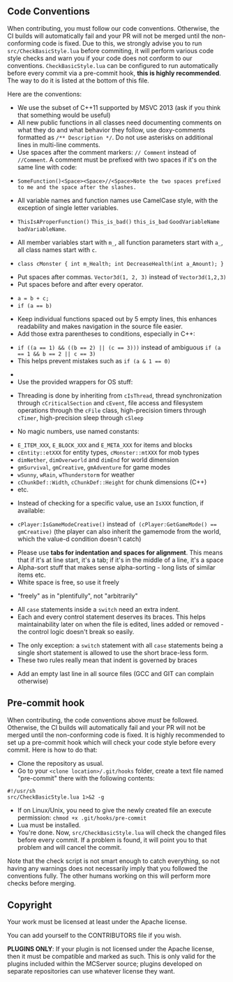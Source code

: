 Code Conventions
----------

When contributing, you must follow our code conventions. Otherwise, the CI builds will automatically fail and your PR will not be merged until the non-conforming code is fixed. Due to this, we strongly advise you to run `src/CheckBasicStyle.lua` before commiting, it will perform various code style checks and warn you if your code does not conform to our conventions. `CheckBasicStyle.lua` can be configured to run automatically before every commit via a pre-commit hook, **this is highly recommended**. The way to do it is listed at the bottom of this file.

Here are the conventions:

 * We use the subset of C++11 supported by MSVC 2013 (ask if you think that something would be useful)
 * All new public functions in all classes need documenting comments on what they do and what behavior they follow, use doxy-comments formatted as `/** Description */`. Do not use asterisks on additional lines in multi-line comments.
 * Use spaces after the comment markers: `// Comment` instead of `//Comment`. A comment must be prefixed with two spaces if it's on the same line with code:
  - `SomeFunction()<Space><Space>//<Space>Note the two spaces prefixed to me and the space after the slashes.`
 * All variable names and function names use CamelCase style, with the exception of single letter variables.  
  - `ThisIsAProperFunction()` `This_is_bad()` `this_is_bad` `GoodVariableName` `badVariableName`.
 * All member variables start with `m_`, all function parameters start with `a_`, all class names start with `c`.
  - `class cMonster { int m_Health; int DecreaseHealth(int a_Amount); }`
 * Put spaces after commas. `Vector3d(1, 2, 3)` instead of `Vector3d(1,2,3)`
 * Put spaces before and after every operator.
  - `a = b + c;`
  - `if (a == b)`
 * Keep individual functions spaced out by 5 empty lines, this enhances readability and makes navigation in the source file easier.
 * Add those extra parentheses to conditions, especially in C++:
  - `if ((a == 1) && ((b == 2) || (c == 3)))` instead of ambiguous `if (a == 1 && b == 2 || c == 3)`
  - This helps prevent mistakes such as `if (a & 1 == 0)`
 * 
 * Use the provided wrappers for OS stuff:
  - Threading is done by inheriting from `cIsThread`, thread synchronization through `cCriticalSection` and `cEvent`, file access and filesystem operations through the `cFile` class, high-precision timers through `cTimer`, high-precision sleep through `cSleep`
 * No magic numbers, use named constants:
  - `E_ITEM_XXX`, `E_BLOCK_XXX` and `E_META_XXX` for items and blocks
  - `cEntity::etXXX` for entity types, `cMonster::mtXXX` for mob types
  - `dimNether`, `dimOverworld` and `dimEnd` for world dimension
  - `gmSurvival`, `gmCreative`, `gmAdventure` for game modes
  - `wSunny`, `wRain`, `wThunderstorm` for weather
  - `cChunkDef::Width`, `cChunkDef::Height` for chunk dimensions (C++)
  - etc.
 * Instead of checking for a specific value, use an `IsXXX` function, if available:
  - `cPlayer:IsGameModeCreative()` instead of` (cPlayer:GetGameMode() == gmCreative)` (the player can also inherit the gamemode from the world, which the value-d condition doesn't catch)
 * Please use **tabs for indentation and spaces for alignment**. This means that if it's at line start, it's a tab; if it's in the middle of a line, it's a space
 * Alpha-sort stuff that makes sense alpha-sorting - long lists of similar items etc.
 * White space is free, so use it freely
  - "freely" as in "plentifully", not "arbitrarily"
 * All `case` statements inside a `switch` need an extra indent.
 * Each and every control statement deserves its braces. This helps maintainability later on when the file is edited, lines added or removed - the control logic doesn't break so easily.
  - The only exception: a `switch` statement with all `case` statements being a single short statement is allowed to use the short brace-less form.
  - These two rules really mean that indent is governed by braces
 * Add an empty last line in all source files (GCC and GIT can complain otherwise)

Pre-commit hook
---------
When contributing, the code conventions above *must* be followed. Otherwise, the CI builds will automatically fail and your PR will not be merged until the non-conforming code is fixed. It is highly recommended to set up a pre-commit hook which will check your code style before every commit. Here is how to do that:

 * Clone the repository as usual. 
 * Go to your `<clone location>/.git/hooks` folder, create a text file named "pre-commit" there with the following contents:
```
#!/usr/sh
src/CheckBasicStyle.lua 1>&2 -g
```
 * If on Linux/Unix, you need to give the newly created file an execute permission: `chmod +x .git/hooks/pre-commit`
 * Lua must be installed.
 * You're done. Now, `src/CheckBasicStyle.lua` will check the changed files before every commit. If a problem is found, it will point you to that problem and will cancel the commit.
 
Note that the check script is not smart enough to catch everything, so not having any warnings does not necessarily imply that you followed the conventions fully. The other humans working on this will perform more checks before merging.

Copyright
---------

Your work must be licensed at least under the Apache license.

You can add yourself to the CONTRIBUTORS file if you wish.

**PLUGINS ONLY**: If your plugin is not licensed under the Apache license, then it must be compatible and marked as such. This is only valid for the plugins included within the MCServer source; plugins developed on separate repositories can use whatever license they want.
